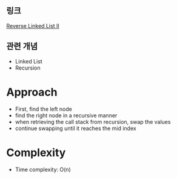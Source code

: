 ## 링크
[Reverse Linked List II](https://leetcode.com/problems/reverse-linked-list-ii/description/)

## 관련 개념
* Linked List
* Recursion

# Approach
- First, find the left node
- find the right node in a recursive manner
- when retrieving the call stack from recursion, swap the values
- continue swapping until it reaches the mid index

# Complexity
- Time complexity: O(n)
